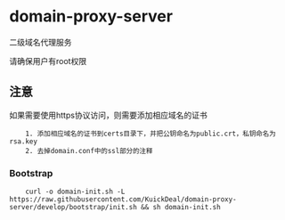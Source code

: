 # domain-proxy-server
二级域名代理服务


请确保用户有root权限



## 注意
如果需要使用https协议访问，则需要添加相应域名的证书
        
        1. 添加相应域名的证书到certs目录下，并把公钥命名为public.crt，私钥命名为rsa.key
        2. 去掉domain.conf中的ssl部分的注释
        
        
### Bootstrap
        curl -o domain-init.sh -L https://raw.githubusercontent.com/KuickDeal/domain-proxy-server/develop/bootstrap/init.sh && sh domain-init.sh
